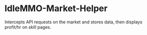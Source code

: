 # IdleMMO-Market-Helper
Intercepts API requests on the market and stores data, then displays profit/hr on skill pages.
